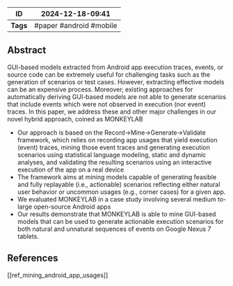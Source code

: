 
| ID       | 2024-12-18-09:41        |
| -------- | ----------------------- |
| **Tags** | #paper #android #mobile |
## Abstract

GUI-based models extracted from Android app execution traces, events, or source code can be extremely useful for challenging tasks such as the generation of scenarios or test
cases. However, extracting effective models can be an expensive process. Moreover, existing approaches for automatically deriving GUI-based models are not able to generate scenarios that include events which were not observed in execution (nor event) traces. 
In this paper, we address these and other major challenges in our novel hybrid approach, coined as MONKEYLAB
- Our approach is based on the Record→Mine→Generate→Validate framework, which relies on recording app usages that yield execution (event) traces, mining those event traces and generating execution scenarios using statistical language modeling, static and dynamic analyses, and validating the resulting scenarios using an interactive execution of the app on a real device
- The framework aims at mining models capable of generating feasible and fully replayable (i.e., actionable) scenarios reflecting either natural user behavior or uncommon usages (e.g., corner cases) for a given app. 
- We evaluated MONKEYLAB in a case study involving several medium to-large open-source Android apps
- Our results demonstrate that MONKEYLAB is able to mine GUI-based models that can be used to generate actionable execution scenarios for both natural and unnatural sequences of events on Google Nexus 7 tablets.

## References
[[ref_mining_android_app_usages]]
